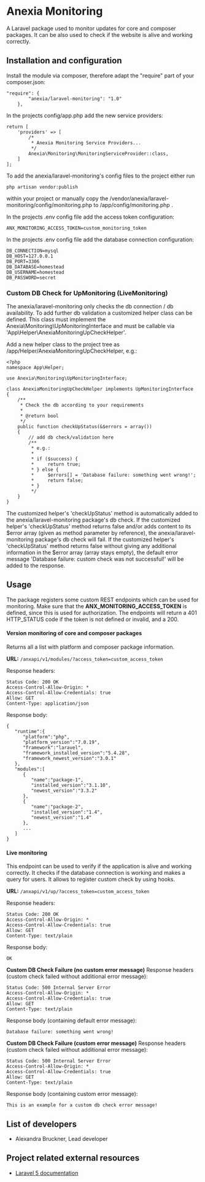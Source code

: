 # Anexia Monitoring

A Laravel package used to monitor updates for core and composer packages. It can be also used to check if the website
is alive and working correctly.

## Installation and configuration

Install the module via composer, therefore adapt the "require" part of your composer.json:
```
"require": {
        "anexia/laravel-monitoring": "1.0"
    },
```


In the projects config/app.php add the new service providers:
```
return [
    'providers' => [        
        /*
         * Anexia Monitoring Service Providers...
         */
        Anexia\Monitoring\MonitoringServiceProvider::class,
    ]
];
```


To add the anexia/laravel-monitoring's config files to the project either run
```
php artisan vendor:publish
```

within your project or manually copy the /vendor/anexia/laravel-monitoring/config/monitoring.php to
/app/config/monitoring.php .


In the projects .env config file add the access token configuration:
```
ANX_MONITORING_ACCESS_TOKEN=custom_monitoring_token
```


In the projects .env config file add the database connection configuration:
```
DB_CONNECTION=mysql
DB_HOST=127.0.0.1
DB_PORT=3306
DB_DATABASE=homestead
DB_USERNAME=homestead
DB_PASSWORD=secret
```

### Custom DB Check for UpMonitoring (LiveMonitoring)

The anexia/laravel-monitoring only checks the db connection / db availability.
To add further db validation a customized helper class can be defined. This class must implement the 
Anexia\Monitoring\UpMonitoringInterface and must be callable via 'App\Helper\AnexiaMonitoringUpCheckHelper'.

Add a new helper class to the project tree as /app/Helper/AnexiaMonitoringUpCheckHelper, e.g.:
```
<?php
namespace App\Helper;

use Anexia\Monitoring\UpMonitoringInterface;

class AnexiaMonitoringUpCheckHelper implements UpMonitoringInterface
{
    /**
     * Check the db according to your requirements
     *
     * @return bool
     */
    public function checkUpStatus(&$errors = array())
    {
        // add db check/validation here
        /**
         * e.g.:
         *
         * if ($success) {
         *     return true;
         * } else {
         *     $errors[] = 'Database failure: something went wrong!';
         *     return false;
         * } 
         */
    }
}
```

The customized helper's 'checkUpStatus' method is automatically added to the anexia/laravel-monitoring package's db
check. If the customized helper's 'checkUpStatus' method returns false and/or adds content to its $error array 
(given as method parameter by reference), the anexia/laravel-monitoring package's db check will fail. 
If the customized helper's 'checkUpStatus' method returns false without giving any additional information in the $error
array (array stays empty), the default error message 'Database failure: custom check was not successful!' will be added
to the response. 

## Usage

The package registers some custom REST endpoints which can be used for monitoring. Make sure that the
**ANX_MONITORING_ACCESS_TOKEN** is defined, since this is used for authorization. The endpoints will return a 401
HTTP_STATUS code if the token is not defined or invalid, and a 200.

#### Version monitoring of core and composer packages

Returns all a list with platform and composer package information.

**URL:** `/anxapi/v1/modules/?access_token=custom_access_token`

Response headers:
```
Status Code: 200 OK
Access-Control-Allow-Origin: *
Access-Control-Allow-Credentials: true
Allow: GET
Content-Type: application/json
```

Response body:
```
{
   "runtime":{
      "platform":"php",
      "platform_version":"7.0.19",
      "framework":"laravel",
      "framework_installed_version":"5.4.28",
      "framework_newest_version":"3.0.1"
   },
   "modules":[
      {
         "name":"package-1",
         "installed_version":"3.1.10",
         "newest_version":"3.3.2"
      },
      {
         "name":"package-2",
         "installed_version":"1.4",
         "newest_version":"1.4"
      },
      ...
   ]
}
```


#### Live monitoring

This endpoint can be used to verify if the application is alive and working correctly. It checks if the database
connection is working and makes a query for users. It allows to register custom check by using hooks.

**URL:** `/anxapi/v1/up/?access_token=custom_access_token`

Response headers:
```
Status Code: 200 OK
Access-Control-Allow-Origin: *
Access-Control-Allow-Credentials: true
Allow: GET
Content-Type: text/plain
```

Response body:
```
OK
```


**Custom DB Check Failure (no custom error message)**
Response headers (custom check failed without additional error message):
```
Status Code: 500 Internal Server Error
Access-Control-Allow-Origin: *
Access-Control-Allow-Credentials: true
Allow: GET
Content-Type: text/plain
```

Response body (containing default error message):
```
Database failure: something went wrong!
```

**Custom DB Check Failure (custom error message)**
Response headers (custom check failed without additional error message):
```
Status Code: 500 Internal Server Error
Access-Control-Allow-Origin: *
Access-Control-Allow-Credentials: true
Allow: GET
Content-Type: text/plain
```

Response body (containing custom error message):
```
This is an example for a custom db check error message!
```


## List of developers

* Alexandra Bruckner, Lead developer

## Project related external resources

* [Laravel 5 documentation](https://laravel.com/docs/5.4/installation)
